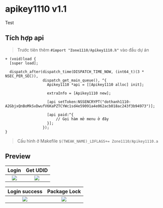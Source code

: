 # apikey1110 v1.1
Test

## Tích hợp api
> Trước tiên thêm **``` #import "Zone1110/Apikey1110.h" ```** vào đầu dự án
```
+ (void)load {
  [super load];

  dispatch_after(dispatch_time(DISPATCH_TIME_NOW, (int64_t)(3 * NSEC_PER_SEC)),
                 dispatch_get_main_queue(), ^{
                   Apikey1110 *api = [[Apikey1110 alloc] init];

                   extraInfo = [Apikey1110 new];

                   [api setToken:NSSENCRYPT("dothanh1110-A2GbjxQnBoMkSvDwufV6KaPZTCYWc1sd4e59091a4e062acb018ac243f3b94973")];

                   [api paid:^{
                       // Gọi hàm mở menu ở đây
                   }];
                 });
}
```
> Cấu hình ở Makefile
> ```$(TWEAK_NAME)_LDFLAGS+= Zone1110/Apikey1110.a```

## Preview

|                                            Login                                            |                                            Get UDID                                                 |
| :-----------------------------------------------------------------------------------------: | :-------------------------------------------------------------------------------------------------: |
| ![](https://github.com/user-attachments/assets/781a4d1d-ac49-4d82-a654-8cc0f45b6a72) | ![](https://github.com/user-attachments/assets/edde3c48-1d4e-4a3d-885a-6607d7053dbf) |

|                                            Login success                                     |                                           Package Lock                                        |
| :------------------------------------------------------------------------------------------: | :-------------------------------------------------------------------------------------------: |
| ![](https://github.com/user-attachments/assets/b2137271-55ec-4a5e-810e-f6b319375aab)         | ![](https://github.com/user-attachments/assets/66ee093c-3d30-4e17-b672-d471ee9f5ef2)          |




